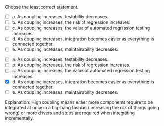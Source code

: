 <panel header=":lock::key: Choose the least correct statement.">
<question>

Choose the least correct statement.

- [ ] a. As coupling increases, testability decreases.
- [ ] b. As coupling increases, the risk of regression increases.
- [ ] c. As coupling increases, the value of automated regression testing increases.
- [ ] d. As coupling increases, integration becomes easier as everything is connected together.
- [ ] e. As coupling increases, maintainability decreases.

<div slot="answer">

- [ ] a. As coupling increases, testability decreases.
- [ ] b. As coupling increases, the risk of regression increases.
- [ ] c. As coupling increases, the value of automated regression testing increases.
- [x] d. As coupling increases, integration becomes easier as everything is connected together.
- [ ] e. As coupling increases, maintainability decreases.

Explanation: High coupling means either more components require to be integrated at once in a big-bang fashion (increasing the risk of things going wrong) or more drivers and stubs are required when integrating incrementally. 

</div>
</question>
</panel>
